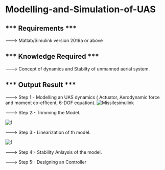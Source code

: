 # Modelling-and-Simulation-of-UAS
*** Requirements ***
--------------------------------------
---> Matlab/Simulink version 2019a or above

*** Knowledge Required ***
--------------------------------------
---> Concept of dynamics and Stabilty of unmanned aerial system. 

*** Output Result ***
--------------------------------------
---> Step 1:- Modelling an UAS dynamics ( Actuator, Aerodynamic force and moment co-efficent, 6-DOF equation).
![Missilesimulink](https://user-images.githubusercontent.com/56997905/174439014-c10e4629-b8bf-4244-b5b8-e5dcf3d4542d.JPG)

---> Step 2:- Trimming the Model.

![1](https://user-images.githubusercontent.com/56997905/174439058-fe771a08-9fde-4161-a61e-864eb0b1b970.JPG)

---> Step 3:- Linearization of th model.

![1](https://user-images.githubusercontent.com/56997905/174439071-fda9266a-5d1b-450a-9476-cf30b93d4883.JPG)

---> Step 4:- Stability Anlaysis of the model.


---> Step 5:- Designing an Controller 







